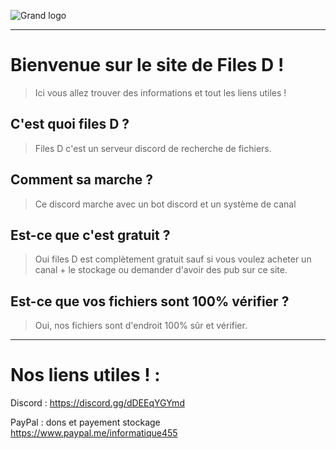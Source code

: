 ![Grand logo](Sanstitre72_20230429171534.png)
____________________________________

Bienvenue sur le site de Files D !
====
>Ici vous allez trouver des informations et tout les liens utiles !

C'est quoi files D ?
----
>Files D c'est un serveur discord de recherche de fichiers.

Comment sa marche ?
----
>Ce discord marche avec un bot discord et un système de canal

Est-ce que c'est gratuit ?
----
>Oui files D est complètement gratuit sauf si vous voulez acheter un canal + le stockage ou demander d'avoir des pub sur ce site.

Est-ce que vos fichiers sont 100% vérifier ?
---- 
>Oui, nos fichiers sont d'endroit 100% sûr et vérifier.

___________________________________

Nos liens utiles ! :
====

Discord : https://discord.gg/dDEEqYGYmd

PayPal : dons et payement stockage https://www.paypal.me/informatique455
